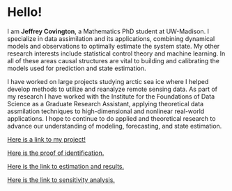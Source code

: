 # Hello!

I am **Jeffrey Covington**, a Mathematics PhD student at UW-Madison.
I specialize in data assimilation and its applications, combining dynamical models and observations to optimally estimate the system state.
My other research interests include statistical control theory and machine learning.
In all of these areas causal structures are vital to building and calibrating the models used for prediction and state estimation.

I have worked on large projects studying arctic sea ice where I helped develop methods to utilize and reanalyze remote sensing data.
As part of my research I have worked with the Institute for the Foundations of Data Science as a Graduate Research Assistant, applying theoretical data assmilation techniques to high-dimensional and nonlinear real-world applications.
I hope to continue to do applied and theoretical research to advance our understanding of modeling, forecasting, and state estimation. 

[Here is a link to my project!](./project)

[Here is the proof of identification.](./id)

[Here is the link to estimation and results.](./estimation)

[Here is the link to sensitivity analysis.](./sensitivity)
